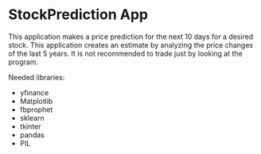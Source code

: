 # StockPrediction App

This application makes a price prediction for the next 10 days for a desired stock. 
This application creates an estimate by analyzing the price changes of the last 5 years.
It is not recommended to trade just by looking at the program.

Needed libraries:

- yfinance
- Matplotlib
- fbprophet
- sklearn
- tkinter
- pandas
- PIL
